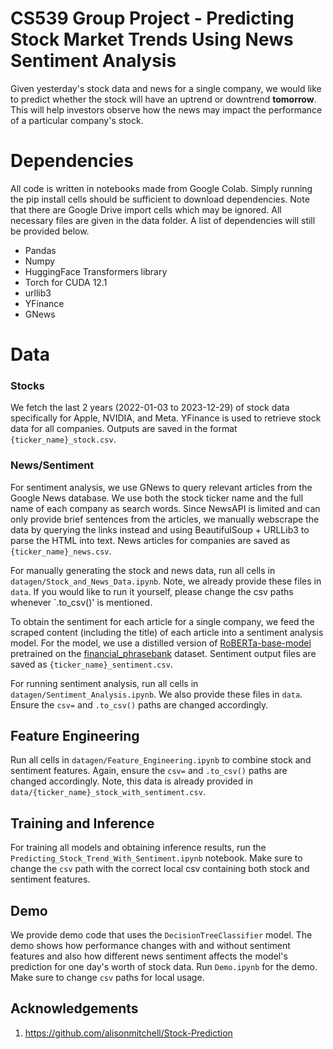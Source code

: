 # CS539 Group Project - Predicting Stock Market Trends Using News Sentiment Analysis
Given yesterday's stock data and news for a single company, we would like to predict whether the stock will have an uptrend or downtrend **tomorrow**. This will help investors observe how the news may impact the performance of a particular company's stock.

# Dependencies
All code is written in notebooks made from Google Colab. Simply running the pip install cells should be sufficient to download dependencies. Note that there are Google Drive import cells which may be ignored. All necessary files are given in the data folder. A list of dependencies will still be provided below. 
- Pandas
- Numpy
- HuggingFace Transformers library
- Torch for CUDA 12.1
- urllib3
- YFinance
- GNews


# Data
### Stocks
We fetch the last 2 years (2022-01-03 to 2023-12-29) of stock data specifically for Apple, NVIDIA, and Meta. YFinance is used to retrieve stock data for all companies. Outputs are saved in the format `{ticker_name}_stock.csv`.

### News/Sentiment
For sentiment analysis, we use GNews to query relevant articles from the Google News database. We use both the stock ticker name and the full name of each company as search words. Since NewsAPI is limited and can only provide brief sentences from the articles, we manually webscrape the data by querying the links instead and using BeautifulSoup + URLLib3 to parse the HTML into text. News articles for companies are saved as `{ticker_name}_news.csv`. 

For manually generating the stock and news data, run all cells in `datagen/Stock_and_News_Data.ipynb`. Note, we already provide these files in `data`. If you would like to run it yourself, please change the csv paths whenever `.to_csv()' is mentioned. 

To obtain the sentiment for each article for a single company, we feed the scraped content (including the title) of each article into a sentiment analysis model. For the model, we use a distilled version of [RoBERTa-base-model](https://huggingface.co/mrm8488/distilroberta-finetuned-financial-news-sentiment-analysis) pretrained on the [financial_phrasebank](https://huggingface.co/datasets/financial_phrasebank) dataset. Sentiment output files are saved as `{ticker_name}_sentiment.csv`. 

For running sentiment analysis, run all cells in `datagen/Sentiment_Analysis.ipynb`. We also provide these files in `data`. Ensure the `csv=` and `.to_csv()` paths are changed accordingly. 


## Feature Engineering
Run all cells in `datagen/Feature_Engineering.ipynb` to combine stock and sentiment features. Again, ensure the `csv=` and `.to_csv()` paths are changed accordingly. Note, this data is already provided in `data/{ticker_name}_stock_with_sentiment.csv`.


## Training and Inference
For training all models and obtaining inference results, run the `Predicting_Stock_Trend_With_Sentiment.ipynb` notebook. Make sure to change the `csv` path with the correct local csv containing both stock and sentiment features. 


## Demo
We provide demo code that uses the `DecisionTreeClassifier` model. The demo shows how performance changes with and without sentiment features and also how different news sentiment affects the model's prediction for one day's worth of stock data. Run `Demo.ipynb` for the demo. Make sure to change `csv` paths for local usage.


## Acknowledgements
1. https://github.com/alisonmitchell/Stock-Prediction